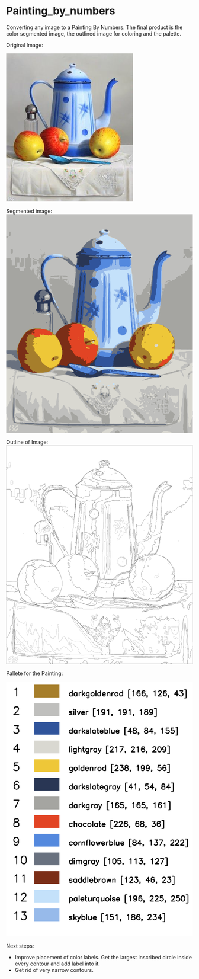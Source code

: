# Painting_by_numbers
Converting any image to a Painting By Numbers.
The final product is the color segmented image, the outlined image for coloring and the palette.

Original Image:

![Image alt](https://github.com/ir-ina/Painting_by_numbers/raw/main/outputs/apples.jpg)

Segmented image:
![Image alt](https://github.com/ir-ina/Painting_by_numbers/raw/main/outputs/apples-colored.png)

Outline of Image:
![Image alt](https://github.com/ir-ina/Painting_by_numbers/raw/main/outputs/apples-canvas.png)

Pallete for the Painting:

![Image alt](https://github.com/ir-ina/Painting_by_numbers/raw/main/outputs/apples-palette.png)

Next steps:
- Improve placement of color labels. Get the largest inscribed circle inside every contour and add label into it.
- Get rid of very narrow contours.
